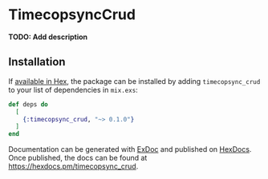 # TimecopsyncCrud

**TODO: Add description**

## Installation

If [available in Hex](https://hex.pm/docs/publish), the package can be installed
by adding `timecopsync_crud` to your list of dependencies in `mix.exs`:

```elixir
def deps do
  [
    {:timecopsync_crud, "~> 0.1.0"}
  ]
end
```

Documentation can be generated with [ExDoc](https://github.com/elixir-lang/ex_doc)
and published on [HexDocs](https://hexdocs.pm). Once published, the docs can
be found at <https://hexdocs.pm/timecopsync_crud>.

